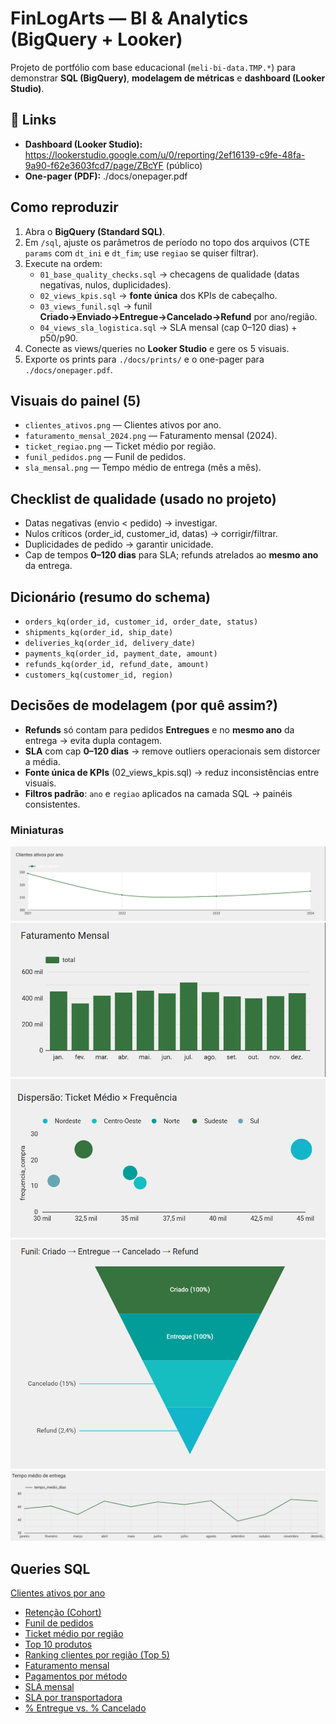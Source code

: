 # FinLogArts — BI & Analytics (BigQuery + Looker)

Projeto de portfólio com base educacional (`meli-bi-data.TMP.*`) para demonstrar **SQL (BigQuery)**, **modelagem de métricas** e **dashboard (Looker Studio)**.

## 🔗 Links
- **Dashboard (Looker Studio):** https://lookerstudio.google.com/u/0/reporting/2ef16139-c9fe-48fa-9a90-f62e3603fcd7/page/ZBcYF  (público)
- **One-pager (PDF):** ./docs/onepager.pdf

##  Como reproduzir
1. Abra o **BigQuery (Standard SQL)**.
2. Em `/sql`, ajuste os parâmetros de período no topo dos arquivos (CTE `params` com `dt_ini` e `dt_fim`; use `regiao` se quiser filtrar).
3. Execute na ordem:
   - `01_base_quality_checks.sql`  → checagens de qualidade (datas negativas, nulos, duplicidades).
   - `02_views_kpis.sql`           → **fonte única** dos KPIs de cabeçalho.
   - `03_views_funil.sql`          → funil **Criado→Enviado→Entregue→Cancelado→Refund** por ano/região.
   - `04_views_sla_logistica.sql`  → SLA mensal (cap 0–120 dias) + p50/p90.
4. Conecte as views/queries no **Looker Studio** e gere os 5 visuais.
5. Exporte os prints para `./docs/prints/` e o one-pager para `./docs/onepager.pdf`.

##  Visuais do painel (5)
- `clientes_ativos.png` — Clientes ativos por ano.
- `faturamento_mensal_2024.png` — Faturamento mensal (2024).
- `ticket_regiao.png` — Ticket médio por região.
- `funil_pedidos.png` — Funil de pedidos.
- `sla_mensal.png` — Tempo médio de entrega (mês a mês).

##  Checklist de qualidade (usado no projeto)
- Datas negativas (envio < pedido) → investigar.
- Nulos críticos (order_id, customer_id, datas) → corrigir/filtrar.
- Duplicidades de pedido → garantir unicidade.
- Cap de tempos **0–120 dias** para SLA; refunds atrelados ao **mesmo ano** da entrega.

##  Dicionário (resumo do schema)
- `orders_kq(order_id, customer_id, order_date, status)`
- `shipments_kq(order_id, ship_date)`
- `deliveries_kq(order_id, delivery_date)`
- `payments_kq(order_id, payment_date, amount)`
- `refunds_kq(order_id, refund_date, amount)`
- `customers_kq(customer_id, region)`

##  Decisões de modelagem (por quê assim?)
- **Refunds** só contam para pedidos **Entregues** e no **mesmo ano** da entrega → evita dupla contagem.
- **SLA** com cap **0–120 dias** → remove outliers operacionais sem distorcer a média.
- **Fonte única de KPIs** (02_views_kpis.sql) → reduz inconsistências entre visuais.
- **Filtros padrão**: `ano` e `regiao` aplicados na camada SQL → painéis consistentes.

### Miniaturas

![Clientes ativos](docs/prints/clientes_ativos.png)
![Faturamento mensal 2024](docs/prints/faturamento_mensal_2024.png)
![Ticket por região](docs/prints/ticket_regiao.png)
![Funil de pedidos](docs/prints/funil_pedidos.png)
![SLA mensal](docs/prints/sla_mensal.png)

## Queries SQL
[Clientes ativos por ano](docs/sql/clientes_ativos_ano.sql)
- [Retenção (Cohort)](sql/retencao_cohort.sql)
- [Funil de pedidos](sql/funil_pedidos.sql)
- [Ticket médio por região](sql/ticket_medio_regiao.sql)
- [Top 10 produtos](sql/top10_produtos.sql)
- [Ranking clientes por região (Top 5)](sql/ranking_clientes_regiao.sql)
- [Faturamento mensal](sql/faturamento_mensal.sql)
- [Pagamentos por método](sql/pagamentos_metodo.sql)
- [SLA mensal](sql/sla_mensal.sql)
- [SLA por transportadora](sql/sla_transportadora.sql)
- [% Entregue vs. % Cancelado](sql/kpi_cabecalho_entregue_cancelado.sql)



